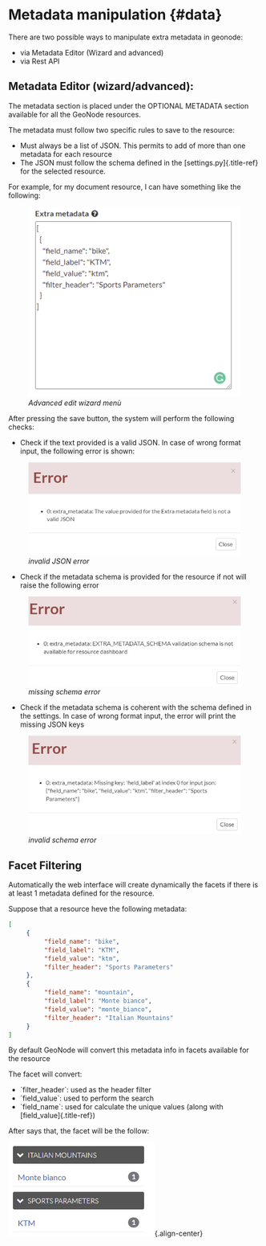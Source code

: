 # Metadata manipulation {#data}

There are two possible ways to manipulate extra metadata in geonode:

-   via Metadata Editor (Wizard and advanced)
-   via Rest API

## Metadata Editor (wizard/advanced):

The metadata section is placed under the OPTIONAL METADATA section available for all the GeoNode resources.

The metadata must follow two specific rules to save to the resource:

-   Must always be a list of JSON. This permits to add of more than one metadata for each resource
-   The JSON must follow the schema defined in the [settings.py]{.title-ref} for the selected resource.

For example, for my document resource, I can have something like the following:

<figure>
<img src="img/wizard.png" class="align-center" alt="img/wizard.png" />
<figcaption><em>Advanced edit wizard menù</em></figcaption>
</figure>

After pressing the save button, the system will perform the following checks:

-   Check if the text provided is a valid JSON. In case of wrong format input, the following error is shown:

<figure>
<img src="img/invalid_json.png" class="align-center" alt="img/invalid_json.png" />
<figcaption><em>invalid JSON error</em></figcaption>
</figure>

-   Check if the metadata schema is provided for the resource if not will raise the following error

<figure>
<img src="img/missing_schema.png" class="align-center" alt="img/missing_schema.png" />
<figcaption><em>missing schema error</em></figcaption>
</figure>

-   Check if the metadata schema is coherent with the schema defined in the settings. In case of wrong format input, the error will print the missing JSON keys

<figure>
<img src="img/invalid_schema.png" class="align-center" alt="img/invalid_schema.png" />
<figcaption><em>invalid schema error</em></figcaption>
</figure>

## Facet Filtering

Automatically the web interface will create dynamically the facets if there is at least 1 metadata defined for the resource.

Suppose that a resource heve the following metadata:

``` json
[
     {
          "field_name": "bike",
          "field_label": "KTM",
          "field_value": "ktm",
          "filter_header": "Sports Parameters"
     },
     {
          "field_name": "mountain",
          "field_label": "Monte bianco",
          "field_value": "monte_bianco",
          "filter_header": "Italian Mountains"
     }
]
```

By default GeoNode will convert this metadata info in facets available for the resource

The facet will convert:
- \`filter_header\`: used as the header filter
- \`field_value\`: used to perform the search
- \`field_name\`: used for calculate the unique values (along with [field_value]{.title-ref})

After says that, the facet will be the follow:

![](img/facet.png){.align-center}
